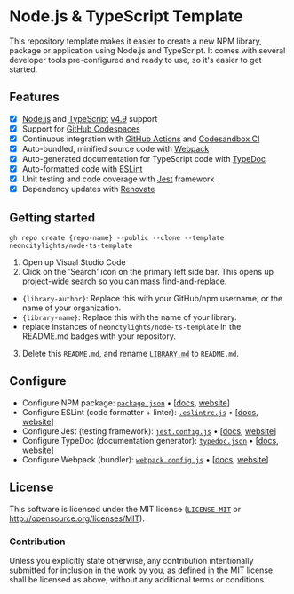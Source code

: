 # Node.js & TypeScript Template
This repository template makes it easier to create a new NPM library, package or application using Node.js and TypeScript. It comes with several developer tools pre-configured and ready to use, so it's easier to get started.

## Features
  - [x] [Node.js](https://nodejs.org/) and [TypeScript](https://www.typescriptlang.org/) [v4.9](https://www.typescriptlang.org/docs/handbook/release-notes/overview.html) support
  - [x] Support for [GitHub Codespaces](https://github.com/features/codespaces)
  - [x] Continuous integration with [GitHub Actions](https://github.com/features/actions) and [Codesandbox CI](https://codesandbox.io/ci)
  - [x] Auto-bundled, minified source code with [Webpack](https://webpack.js.org/)
  - [x] Auto-generated documentation for TypeScript code with [TypeDoc](https://typedoc.org/)
  - [x] Auto-formatted code with [ESLint](https://eslint.org/)
  - [x] Unit testing and code coverage with [Jest](https://jestjs.io/) framework
  - [x] Dependency updates with [Renovate](https://github.com/marketplace/renovate)

## Getting started
```shell
gh repo create {repo-name} --public --clone --template neoncitylights/node-ts-template
```

1. Open up Visual Studio Code
2. Click on the 'Search' icon on the primary left side bar. This opens up [project-wide search](https://code.visualstudio.com/docs/editor/codebasics#_search-across-files) so you can mass find-and-replace.
 - `{library-author}`: Replace this with your GitHub/npm username, or the name of your organization.
 - `{library-name}`: Replace this with the name of your library.
 - replace instances of `neonctylights/node-ts-template` in the README.md badges with your repository.
3. Delete this `README.md`, and rename [`LIBRARY.md`](./LIBRARY.md) to `README.md`.

## Configure
 - Configure NPM package: [`package.json`](./package.json) • [[docs](https://docs.npmjs.com/cli/v9/configuring-npm/package-json), [website](https://docs.npmjs.com/)]
 - Configure ESLint (code formatter + linter): [`.eslintrc.js`](./eslintrc.js) • [[docs](https://eslint.org/docs/latest/user-guide/configuring/), [website](https://eslint.org/)]
 - Configure Jest (testing framework): [`jest.config.js`](./jest.config.js) • [[docs](https://jestjs.io/docs/configuration), [website](https://jestjs.io/)]
 - Configure TypeDoc (documentation generator): [`typedoc.json`](./typedoc.json) • [[docs](https://typedoc.org/guides/options/), [website](https://typedoc.org/)]
 - Configure Webpack (bundler): [`webpack.config.js`](./webpack.config.js) • [[docs](https://webpack.js.org/configuration/), [website](https://webpack.js.org/)]

## License
This software is licensed under the MIT license ([`LICENSE-MIT`](./LICENSE) or http://opensource.org/licenses/MIT).

### Contribution
Unless you explicitly state otherwise, any contribution intentionally submitted for inclusion in the work by you, as defined in the MIT license, shall be licensed as above, without any additional terms or conditions.